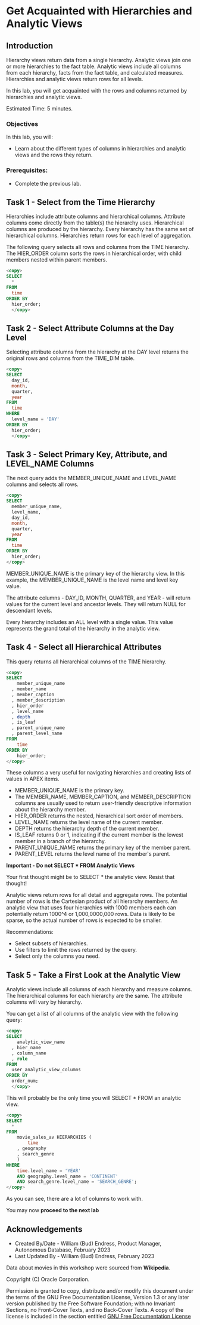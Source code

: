 # Get Acquainted with Hierarchies and Analytic Views

## Introduction

Hierarchy views return data from a single hierarchy.  Analytic views join one or more hierarchies to the fact table.  Analytic views include all columns from each hierarchy, facts from the fact table, and calculated measures.  Hierarchies and analytic views return rows for all levels.

In this lab, you will get acquainted with the rows and columns returned by hierarchies and analytic views.

Estimated Time:  5 minutes.

### Objectives

In this lab, you will:

- Learn about the different types of columns in hierarchies and analytic views and the rows they return.

### Prerequisites:

- Complete the previous lab.

## Task 1 - Select from the Time Hierarchy

Hierarchies include attribute columns and hierarchical columns.  Attribute columns come directly from the table(s) the hierarchy uses.  Hierarchical columns are produced by the hierarchy.  Every hierarchy has the same set of hierarchical columns.  Hierarchies return rows for each level of aggregation.

The following query selects all rows and columns from the TIME hierarchy.  The HIER_ORDER column sorts the rows in hierarchical order, with child members nested within parent members.

~~~SQL
<copy>
SELECT
  *
FROM
  time
ORDER BY
  hier_order;
  </copy>
~~~

## Task 2 - Select Attribute Columns at the Day Level

Selecting attribute columns from the hierarchy at the DAY level returns the original rows and columns from the TIME_DIM table.

~~~SQL
<copy>
SELECT
  day_id,
  month,
  quarter,
  year
FROM
  time
WHERE
  level_name = 'DAY'
ORDER BY
  hier_order;
  </copy>
~~~

## Task 3 - Select Primary Key, Attribute, and LEVEL_NAME Columns

The next query adds the MEMBER\_UNIQUE\_NAME and LEVEL_NAME columns and selects all rows.

~~~SQL
<copy>
SELECT
  member_unique_name,
  level_name,
  day_id,
  month,
  quarter,
  year
FROM
  time
ORDER BY
  hier_order;
</copy>
~~~

MEMBER\_UNIQUE\_NAME is the primary key of the hierarchy view.  In this example, the MEMBER\_UNIQUE\_NAME is the level name and level key value.

The attribute columns - DAY_ID, MONTH, QUARTER, and YEAR - will return values for the current level and ancestor levels.  They will return NULL for descendant levels.

Every hierarchy includes an ALL level with a single value.  This value represents the grand total of the hierarchy in the analytic view.

## Task 4 - Select all Hierarchical Attributes

This query returns all hierarchical columns of the TIME hierarchy.

~~~SQL
<copy>
SELECT
    member_unique_name
  , member_name
  , member_caption
  , member_description
  , hier_order
  , level_name
  , depth
  , is_leaf
  , parent_unique_name
  , parent_level_name
FROM
    time
ORDER BY
    hier_order;
</copy>
~~~

These columns a very useful for navigating hierarchies and creating lists of values in APEX items.

- MEMBER\_UNIQUE\_NAME is the primary key.
- The MEMBER\_NAME, MEMBER\_CAPTION, and MEMBER\_DESCRIPTION columns are usually used to return user-friendly descriptive information about the hierarchy member.
- HIER\_ORDER returns the nested, hierarchical sort order of members.
- LEVEL\_NAME returns the level name of the current member.
- DEPTH returns the hierarchy depth of the current member.
- IS\_LEAF returns 0 or 1, indicating if the current member is the lowest member in a branch of the hierarchy.
- PARENT\_UNIQUE\_NAME returns the primary key of the member parent.
- PARENT\_LEVEL returns the level name of the member's parent.

**Important - Do not SELECT * FROM Analytic Views**

Your first thought might be to SELECT * the analytic view.  Resist that thought!

Analytic views return rows for all detail and aggregate rows.  The potential number of rows is the Cartesian product of all hierarchy members.  An analytic view that uses four hierarchies with 1000 members each can potentially return 1000^4 or 1,000,0000,000 rows.  Data is likely to be sparse, so the actual number of rows is expected to be smaller.

Recommendations:

- Select subsets of hierarchies.
- Use filters to limit the rows returned by the query.
- Select only the columns you need.

## Task 5 - Take a First Look at the Analytic View

Analytic views include all columns of each hierarchy and measure columns.  The hierarchical columns for each hierarchy are the same.  The attribute columns will vary by hierarchy.  

You can get a list of all columns of the analytic view with the following query:

~~~SQL
<copy>
SELECT
    analytic_view_name
  , hier_name
  , column_name
  , role
FROM
  user_analytic_view_columns
ORDER BY
  order_num;
  </copy>
~~~

This will probably be the only time you will SELECT * FROM an analytic view.

~~~SQL
<copy>
SELECT
  *
FROM
    movie_sales_av HIERARCHIES (
        time
    , geography
    , search_genre
    )
WHERE
    time.level_name = 'YEAR'
    AND geography.level_name = 'CONTINENT' 
    AND search_genre.level_name = 'SEARCH_GENRE';
</copy>
~~~

As you can see, there are a lot of columns to work with.


You may now **proceed to the next lab**

## Acknowledgements

- Created By/Date - William (Bud) Endress, Product Manager, Autonomous Database, February 2023
- Last Updated By - William (Bud) Endress, February 2023

Data about movies in this workshop were sourced from **Wikipedia**.

Copyright (C)  Oracle Corporation.

Permission is granted to copy, distribute and/or modify this document
under the terms of the GNU Free Documentation License, Version 1.3
or any later version published by the Free Software Foundation;
with no Invariant Sections, no Front-Cover Texts, and no Back-Cover Texts.
A copy of the license is included in the section entitled [GNU Free Documentation License](files/gnu-free-documentation-license.txt)